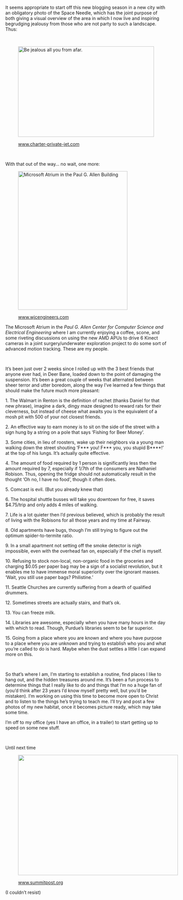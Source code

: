 <div class="kcite-section" kcite-section-id="143">
  <p>
    It seems appropriate to start off this new blogging season in a new city with an obligatory photo of the Space Needle, which has the joint purpose of both giving a visual overview of the area in which I now live and inspiring begrudging jealousy from those who are not party to such a landscape. Thus:
  </p>
  
  <p>
    &nbsp;
  </p><figure style="width: 425px" class="wp-caption alignnone">
  
  <img class=" " title="The Space Needle" src="http://www.charter-private-jet.com/wp-content/uploads/2011/09/Seattle-Space-Needle.jpg" alt="Be jealous all you from afar." width="425" height="282" /><figcaption class="wp-caption-text">www.charter-private-jet.com</figcaption></figure> 
  
  <p>
    &nbsp;
  </p>
  
  <p>
    With that out of the way&#8230; no wait, one more:
  </p><figure style="width: 342px" class="wp-caption alignnone">
  
  <img title="Microsoft Atrium" src="http://www.wjcengineers.com/images/projects/uwengin-b.jpg" alt="Microsoft Atrium in the Paul G. Allen Building" width="342" height="432" /><figcaption class="wp-caption-text">www.wjcengineers.com</figcaption></figure> 
  
  <p>
    The Microsoft Atrium in the <em>Paul G. Allen Center for Computer Science and Electrical Engineering </em>where I am currently enjoying a coffee, scone, and some riveting discussions on using the new AMD APUs to drive 6 Kinect cameras in a joint surgery/underwater exploration project to do some sort of advanced motion tracking. These are my people.
  </p>
  
  <p>
    &nbsp;
  </p>
  
  <p>
    It&#8217;s been just over 2 weeks since I rolled up with the 3 best friends that anyone ever had, in Deer Bane, loaded down to the point of damaging the suspension. It&#8217;s been a great couple of weeks that alternated between sheer terror and utter boredom, along the way I&#8217;ve learned a few things that should make the future much more pleasant:
  </p>
  
  <p>
    1. The Walmart in Renton is the definition of rachet (thanks Daniel for that new phrase), imagine a dark, dingy maze designed to reward rats for their cleverness, but instead of cheese what awaits you is the equivalent of a mosh pit with 500 of your not closest friends.
  </p>
  
  <p>
    2. An effective way to earn money is to sit on the side of the street with a sign hung by a string on a pole that says &#8216;Fishing for Beer Money&#8217;.
  </p>
  
  <p>
    3. Some cities, in lieu of roosters, wake up their neighbors via a young man walking down the street shouting &#8216;F*** you! F*** you, you stupid B****!&#8217; at the top of his lungs. It&#8217;s actually quite effective.
  </p>
  
  <p>
    4. The amount of food required by 1 person is significantly less then the amount required by 7, especially if 1/7th of the consumers are Nathaniel Robison. Thus, opening the fridge should not automatically result in the thought &#8216;Oh no, I have no food&#8217;, though it often does.
  </p>
  
  <p>
    5. Comcast is evil. (But you already knew that)
  </p>
  
  <p>
    6. The hospital shuttle busses will take you downtown for free, it saves $4.75/trip and only adds 4 miles of walking.
  </p>
  
  <p>
    7. Life is a lot quieter then I&#8217;d previous believed, which is probably the result of living with the Robisons for all those years and my time at Fairway.
  </p>
  
  <p>
    8. Old apartments have bugs, though I&#8217;m still trying to figure out the optimum spider-to-termite ratio.
  </p>
  
  <p>
    9. In a small apartment not setting off the smoke detector is nigh impossible, even with the overhead fan on, especially if the chef is myself.
  </p>
  
  <p>
    10. Refusing to stock non-local, non-organic food in the groceries and charging $0.05 per paper bag may be a sign of a socialist revolution, but it enables me to have immense moral superiority over the ignorant masses. &#8216;Wait, you still use paper bags? Philistine.&#8217;
  </p>
  
  <p>
    11. Seattle Churches are currently suffering from a dearth of qualified drummers.
  </p>
  
  <p>
    12. Sometimes streets are actually stairs, and that&#8217;s ok.
  </p>
  
  <p>
    13. You can freeze milk.
  </p>
  
  <p>
    14. Libraries are awesome, especially when you have many hours in the day with which to read. Though, Purdue&#8217;s libraries seem to be far superior.
  </p>
  
  <p>
    15. Going from a place where you are known and where you have purpose to a place where you are unknown and trying to establish who you and what you&#8217;re called to do is hard. Maybe when the dust settles a little I can expand more on this.
  </p>
  
  <p>
    &nbsp;
  </p>
  
  <p>
    So that&#8217;s where I am, I&#8217;m starting to establish a routine, find places I like to hang out, and the hidden treasures around me. It&#8217;s been a fun process to determine things that I really like to do and things that I&#8217;m no a huge fan of (you&#8217;d think after 23 years I&#8217;d know myself pretty well, but you&#8217;d be mistaken). I&#8217;m working on using this time to become more open to Christ and to listen to the things he&#8217;s trying to teach me. I&#8217;ll try and post a few photos of my new habitat, once it becomes picture ready, which may take some time.
  </p>
  
  <p>
    I&#8217;m off to my office (yes I have an office, in a trailer) to start getting up to speed on some new stuff.
  </p>
  
  <p>
    &nbsp;
  </p>
  
  <p>
    Until next time
  </p><figure style="width: 500px" class="wp-caption alignnone">
  
  <img title="Mount Rainier" src="http://www.summitpost.org/images/medium/51966.jpg" alt="" width="500" height="375" /><figcaption class="wp-caption-text">www.summitpost.org</figcaption></figure> 
  
  <p>
    (I couldn&#8217;t resist)
  </p>
  
  <!-- kcite active, but no citations found -->
</div>

<!-- kcite-section 143 -->